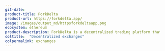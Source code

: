 ```yaml
---
git-date:
product-title: ForkDelta
product-url: https://forkdelta.app/
image: /images/output_md/httpsforkdeltaapp.png
ecosystem: ethereum
product-description: ForkDelta is a decentralized trading platform that lets you trade Ether and Ethereum-based tokens directly with other users.
coltitle:  "Decentralized exchanges"
colpermalink: exchanges
---
```

